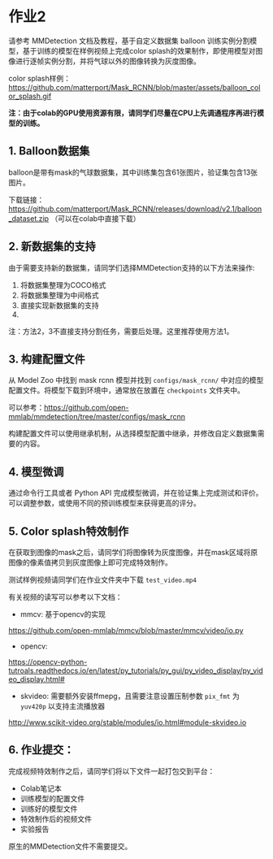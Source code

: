 ﻿# 作业2

请参考 MMDetection 文档及教程，基于自定义数据集 balloon 训练实例分割模型，基于训练的模型在样例视频上完成color splash的效果制作，即使用模型对图像进行逐帧实例分割，并将气球以外的图像转换为灰度图像。

color splash样例：
https://github.com/matterport/Mask_RCNN/blob/master/assets/balloon_color_splash.gif 


**注：由于colab的GPU使用资源有限，请同学们尽量在CPU上先调通程序再进行模型的训练。**

## 1. Balloon数据集

balloon是带有mask的气球数据集，其中训练集包含61张图片，验证集包含13张图片。

下载链接：https://github.com/matterport/Mask_RCNN/releases/download/v2.1/balloon_dataset.zip 
（可以在colab中直接下载）

## 2. 新数据集的支持

由于需要支持新的数据集，请同学们选择MMDetection支持的以下方法来操作:

1. 将数据集整理为COCO格式
2. 将数据集整理为中间格式
3. 直接实现新数据集的支持
4. 
注：方法2，3不直接支持分割任务，需要后处理。这里推荐使用方法1。

## 3. 构建配置文件

从 Model Zoo 中找到 mask rcnn 模型并找到 `configs/mask_rcnn/` 中对应的模型配置文件。将模型下载到环境中，通常放在放置在 `checkpoints` 文件夹中。

可以参考：https://github.com/open-mmlab/mmdetection/tree/master/configs/mask_rcnn 


构建配置文件可以使用继承机制，从选择模型配置中继承，并修改自定义数据集需要的内容。


## 4. 模型微调

通过命令行工具或者 Python API 完成模型微调，并在验证集上完成测试和评价。可以调整参数，或使用不同的预训练模型来获得更高的评分。


## 5. Color splash特效制作

在获取到图像的mask之后，请同学们将图像转为灰度图像，并在mask区域将原图像的像素值拷贝到灰度图像上即可完成特效制作。


测试样例视频请同学们在作业文件夹中下载 `test_video.mp4`


有关视频的读写可以参考以下文档：

- mmcv: 基于opencv的实现 

https://github.com/open-mmlab/mmcv/blob/master/mmcv/video/io.py 

- opencv:

https://opencv-python-tutroals.readthedocs.io/en/latest/py_tutorials/py_gui/py_video_display/py_video_display.html# 

- skvideo: 需要额外安装ffmepg，且需要注意设置压制参数 `pix_fmt` 为 `yuv420p` 以支持主流播放器

http://www.scikit-video.org/stable/modules/io.html#module-skvideo.io 


## 6. 作业提交：

完成视频特效制作之后，请同学们将以下文件一起打包交到平台：

* Colab笔记本
* 训练模型的配置文件
* 训练好的模型文件
* 特效制作后的视频文件
* 实验报告

原生的MMDetection文件不需要提交。